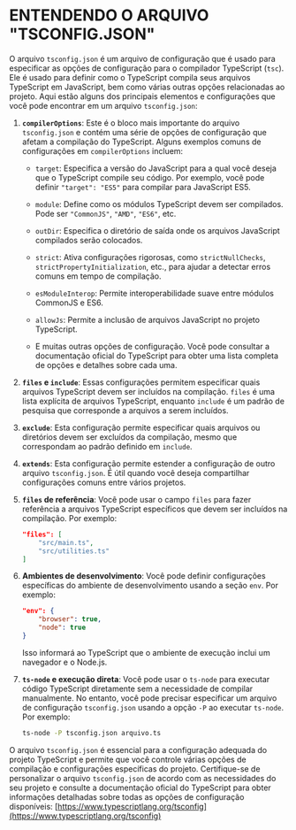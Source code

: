 # ENTENDENDO O ARQUIVO "TSCONFIG.JSON"
O arquivo `tsconfig.json` é um arquivo de configuração que é usado para especificar as opções de configuração para o compilador TypeScript (`tsc`). Ele é usado para definir como o TypeScript compila seus arquivos TypeScript em JavaScript, bem como várias outras opções relacionadas ao projeto. Aqui estão alguns dos principais elementos e configurações que você pode encontrar em um arquivo `tsconfig.json`:

1. **`compilerOptions`**: Este é o bloco mais importante do arquivo `tsconfig.json` e contém uma série de opções de configuração que afetam a compilação do TypeScript. Alguns exemplos comuns de configurações em `compilerOptions` incluem:

   - `target`: Especifica a versão do JavaScript para a qual você deseja que o TypeScript compile seu código. Por exemplo, você pode definir `"target": "ES5"` para compilar para JavaScript ES5.

   - `module`: Define como os módulos TypeScript devem ser compilados. Pode ser `"CommonJS"`, `"AMD"`, `"ES6"`, etc.

   - `outDir`: Especifica o diretório de saída onde os arquivos JavaScript compilados serão colocados.

   - `strict`: Ativa configurações rigorosas, como `strictNullChecks`, `strictPropertyInitialization`, etc., para ajudar a detectar erros comuns em tempo de compilação.

   - `esModuleInterop`: Permite interoperabilidade suave entre módulos CommonJS e ES6.

   - `allowJs`: Permite a inclusão de arquivos JavaScript no projeto TypeScript.

   - E muitas outras opções de configuração. Você pode consultar a documentação oficial do TypeScript para obter uma lista completa de opções e detalhes sobre cada uma.

2. **`files` e `include`**: Essas configurações permitem especificar quais arquivos TypeScript devem ser incluídos na compilação. `files` é uma lista explícita de arquivos TypeScript, enquanto `include` é um padrão de pesquisa que corresponde a arquivos a serem incluídos.

3. **`exclude`**: Esta configuração permite especificar quais arquivos ou diretórios devem ser excluídos da compilação, mesmo que correspondam ao padrão definido em `include`.

4. **`extends`**: Esta configuração permite estender a configuração de outro arquivo `tsconfig.json`. É útil quando você deseja compartilhar configurações comuns entre vários projetos.

5. **`files` de referência**: Você pode usar o campo `files` para fazer referência a arquivos TypeScript específicos que devem ser incluídos na compilação. Por exemplo:

   ```json
   "files": [
       "src/main.ts",
       "src/utilities.ts"
   ]
   ```

6. **Ambientes de desenvolvimento**: Você pode definir configurações específicas do ambiente de desenvolvimento usando a seção `env`. Por exemplo:

   ```json
   "env": {
       "browser": true,
       "node": true
   }
   ```

   Isso informará ao TypeScript que o ambiente de execução inclui um navegador e o Node.js.

7. **`ts-node` e execução direta**: Você pode usar o `ts-node` para executar código TypeScript diretamente sem a necessidade de compilar manualmente. No entanto, você pode precisar especificar um arquivo de configuração `tsconfig.json` usando a opção `-P` ao executar `ts-node`. Por exemplo:

   ```bash
   ts-node -P tsconfig.json arquivo.ts
   ```

O arquivo `tsconfig.json` é essencial para a configuração adequada do projeto TypeScript e permite que você controle várias opções de compilação e configurações específicas do projeto. Certifique-se de personalizar o arquivo `tsconfig.json` de acordo com as necessidades do seu projeto e consulte a documentação oficial do TypeScript para obter informações detalhadas sobre todas as opções de configuração disponíveis: [https://www.typescriptlang.org/tsconfig](https://www.typescriptlang.org/tsconfig)